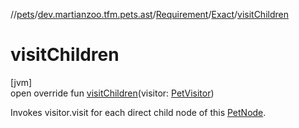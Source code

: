 //[pets](../../../../index.md)/[dev.martianzoo.tfm.pets.ast](../../index.md)/[Requirement](../index.md)/[Exact](index.md)/[visitChildren](visit-children.md)

# visitChildren

[jvm]\
open override fun [visitChildren](visit-children.md)(visitor: [PetVisitor](../../../dev.martianzoo.tfm.pets/-pet-visitor/index.md))

Invokes visitor.visit for each direct child node of this [PetNode](../../-pet-node/index.md).
